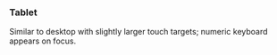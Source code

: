 ### Tablet  
Similar to desktop with slightly larger touch targets; numeric keyboard appears on focus.